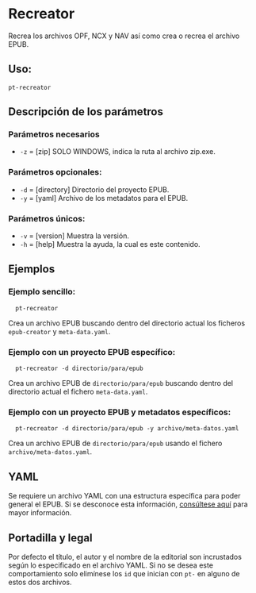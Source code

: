 # Recreator

Recrea los archivos OPF, NCX y NAV así como crea o recrea el archivo EPUB.

## Uso:

  ```
  pt-recreator
  ```

## Descripción de los parámetros

### Parámetros necesarios

* `-z` = [zip] SOLO WINDOWS, indica la ruta al archivo zip.exe.

### Parámetros opcionales:

* `-d` = [directory] Directorio del proyecto EPUB.
* `-y` = [yaml] Archivo de los metadatos para el EPUB.

### Parámetros únicos:

* `-v` = [version] Muestra la versión.
* `-h` = [help] Muestra la ayuda, la cual es este contenido.

## Ejemplos

### Ejemplo sencillo:

```
  pt-recreator
```

Crea un archivo EPUB buscando dentro del directorio actual los ficheros `epub-creator` y `meta-data.yaml`.

### Ejemplo con un proyecto EPUB específico:

```
  pt-recreator -d directorio/para/epub
```

Crea un archivo EPUB de `directorio/para/epub` buscando dentro del directorio actual el fichero `meta-data.yaml`.

### Ejemplo con un proyecto EPUB y metadatos específicos:

```
  pt-recreator -d directorio/para/epub -y archivo/meta-datos.yaml
```

Crea un archivo EPUB de `directorio/para/epub` usando el fichero `archivo/meta-datos.yaml`.

## YAML

Se requiere un archivo YAML con una estructura específica para poder general el EPUB. 
Si se desconoce esta información, [consúltese aquí](https://github.com/ColectivoPerroTriste/Herramientas/tree/master/EPUB/YAML) para mayor información.

## Portadilla y legal

Por defecto el título, el autor y el nombre de la editorial son incrustados
según lo especificado en el archivo YAML. Si no se desea este comportamiento
solo elimínese los `id` que inician con `pt-` en alguno de estos dos archivos.
